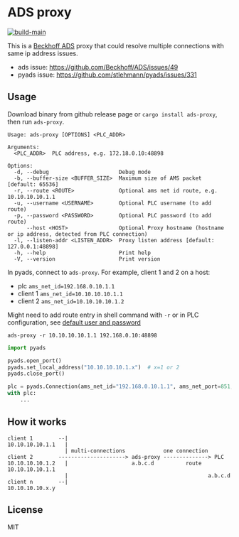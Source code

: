 # ADS proxy

[![build-main](https://github.com/fengyc/ads-proxy/actions/workflows/main.yml/badge.svg?branch=main)](https://github.com/fengyc/ads-proxy/actions/workflows/main.yml)

This is a [Beckhoff ADS][ads] proxy that could resolve multiple connections with same ip address issues.

* ads issue: https://github.com/Beckhoff/ADS/issues/49
* pyads issue: https://github.com/stlehmann/pyads/issues/331

[ads]: https://download.beckhoff.com/download/Document/automation/twincat3/TwinCAT_3_ADS_INTRO_EN.pdf

## Usage

Download binary from github release page or `cargo install ads-proxy`, then run `ads-proxy`.

```shell
Usage: ads-proxy [OPTIONS] <PLC_ADDR>

Arguments:
  <PLC_ADDR>  PLC address, e.g. 172.18.0.10:48898

Options:
  -d, --debug                      Debug mode
  -b, --buffer-size <BUFFER_SIZE>  Maximum size of AMS packet [default: 65536]
  -r, --route <ROUTE>              Optional ams net id route, e.g. 10.10.10.10.1.1
  -u, --username <USERNAME>        Optional PLC username (to add route)
  -p, --password <PASSWORD>        Optional PLC password (to add route)
      --host <HOST>                Optional Proxy hostname (hostname or ip address, detected from PLC connection)
  -l, --listen-addr <LISTEN_ADDR>  Proxy listen address [default: 127.0.0.1:48898]
  -h, --help                       Print help
  -V, --version                    Print version
```

In pyads, connect to `ads-proxy`. For example, client 1 and 2 on a host:

* plc `ams_net_id=192.168.0.10.1.1`
* client 1 `ams_net_id=10.10.10.10.1.1`
* client 2 `ams_net_id=10.10.10.10.1.2`

Might need to add route entry in shell command with `-r` or in PLC configuration, see [default user and password][password]

[password]: https://infosys.beckhoff.com/english.php?content=../content/1033/sw_os/2019206411.html&id=3176926840725427056

```shell
ads-proxy -r 10.10.10.10.1.1 192.168.0.10:48898
```

```python
import pyads

pyads.open_port()
pyads.set_local_address("10.10.10.10.1.x")  # x=1 or 2
pyads.close_port()

plc = pyads.Connection(ams_net_id="192.168.0.10.1.1", ams_net_port=851, ip_address="127.0.0.1")
with plc:
    ...
```

## How it works

```text
client 1        --|
10.10.10.10.1.1   |
                  | multi-connections            one connection
client 2        ---------------------> ads-proxy --------------> PLC
10.10.10.10.1.2   |                    a.b.c.d          route 10.10.10.10.1.1
                  |                                            a.b.c.d
client n        --|   
10.10.10.10.x.y
```

## License

MIT
